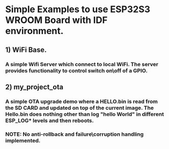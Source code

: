 # Simple Examples to use ESP32S3 WROOM Board with IDF environment.
## 1) WiFi Base.
### A simple Wifi Server which connect to local WiFi. The server provides functionality to control switch on\off of a GPIO.
## 2) my_project_ota
### A simple OTA upgrade demo where a HELLO.bin is read from the SD CARD and updated on top of the current image. The Hello.bin does nothing other than log "hello World" in different ESP_LOG* levels and then reboots.
### NOTE: No anti-rollback and failure\corruption handling implemented.

  
